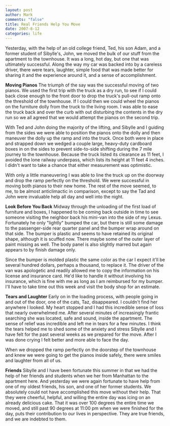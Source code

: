 ```yaml
--- 
layout: post
author: Mark
comments: "false"
title: Real Friends Help You Move
date: 2007-8-12
categories: life
---
```

Yesterday, with the help of an old college friend, Ted, his son Adam, and a former student of Sibylle's, John, we moved the bulk of our stuff from the apartment to the  townhouse.  It was a long, hot day, but one that was ultimately successful.  Along the way my car was backed into by a careless driver, there were tears, laughter, simple food that was made better for sharing it and the experience around it, and a sense of accomplishment.

<strong>Moving Pianos</strong>
The triumph of the say was the successful moving of two pianos.  We used the first trip with the truck as a dry run, to see if I could back close enough to the front door to drop the truck's pull-out ramp onto the threshold of the townhouse.  If I could then we could wheel the pianos on the furniture dolly from the truck to the living room.  I was able to ease the truck back and over the curb with out disturbing the contents in the dry run so we all agreed that we would attempt the pianos on the second trip.

With Ted and John doing the majority of the lifting, and Sibylle and I guiding from the sides we were able to position the pianos onto the dolly and then maneuver the dolly up the ramp and into the truck.  Once both were in place and strapped down we wedged a couple large, heavy-duty cardboard boxes in on the sides to prevent side-to-side shifting during the 7 mile journey to the townhouse.  Because the truck listed its clearance as 11 feet, I avoided the lone railway underpass, which lists its height at 11 feet 4 inches.  I didn't want to take a chance that either measurement was optimistic.

With only a little maneuvering I was able to line the truck up on the doorway and drop the ramp perfectly on the threshold.  We were successful in moving both pianos to their new home.  The rest of the move seemed, to me, to be almost anticlimactic in comparison, except to say the Tad and John were invaluable help all day and well into the night.

<strong>Look Before You Back</strong>
Midway through the unloading of the first load of furniture and boxes, I happened to be coming back outside in time to see someone visiting the neighbor back his mini-van into the side of my Lexus.  Fortunately he only "lightly" bumped the car, but there is still some damage to the passenger-side rear quarter panel and the bumper wrap around on that side.  The bumper is plastic and seems to have retained its original shape, although it is scuffed now.  There maybe some of the outer layer of paint missing as well.  The body panel is also slightly marred but again appears to by finish damage only.

Since the bumper is molded plastic the same color as the car I expect it'll be several hundred dollars, perhaps a thousand, to replace it.  The driver of the van was apologetic and readily allowed me to copy the information on his license and insurance card.  He'd like to handle it without involving his insurance, which is fine with me as long as I am reimbursed for my bumper.  I'll have to take time out this week and visit the body shop for an estimate.

<strong>Tears and Laughter</strong>
Early on in the loading process, with people going in and out of the door, one of the cats, Taz, disappeared.  I couldn't find her anywhere I looked.  My heart stopped and I had this incredible sense of loss that nearly overwhelmed me.  After several minutes of increasingly frantic searching she was located, safe and sound, inside the apartment.  The sense of relief was incredible and left me in tears for a few minutes.  I think the tears helped me to shed some of the anxiety and stress Sibylle and I have felt for the past several weeks as we prepared for the move.  After I was done crying I felt better and more able to face the day.

When we dropped the ramp perfectly on the doorstep of the townhouse and knew we were going to get the pianos inside safely, there were smiles and laughter from all of us.

<strong>Friends</strong>
Sibylle and I have been fortunate this summer in that we had the help of her friends and students when we her from Manhattan to the apartment here.  And yesterday we were again fortunate to have help from one of my oldest friends, his son, and one of her former students.  We absolutely could not have accomplished this move without their help.  That they were cheerful, helpful, and willing the entire day was icing on an already delicious cake.  That it was over 100 degrees the entire time we moved, and still past 90 degrees at 11:00 pm when we were finished for the day, puts their contribution to our lives in perspective.  They are true friends, and we are indebted to them.
